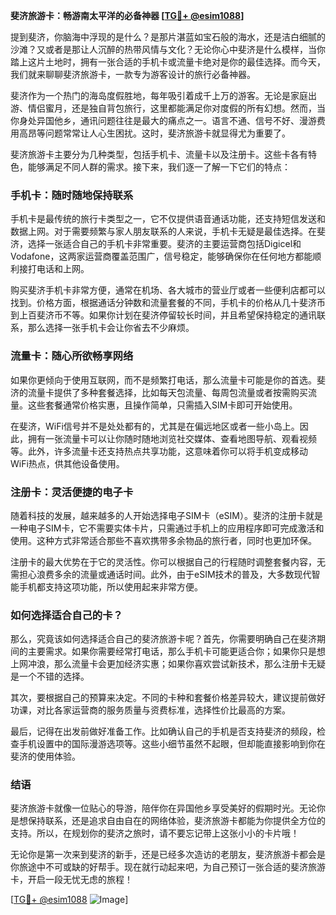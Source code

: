 **斐济旅游卡：畅游南太平洋的必备神器 [[TG💪+ @esim1088](https://t.me/s/esim1088)]**

提到斐济，你脑海中浮现的是什么？是那片湛蓝如宝石般的海水，还是洁白细腻的沙滩？又或者是那让人沉醉的热带风情与文化？无论你心中斐济是什么模样，当你踏上这片土地时，拥有一张合适的手机卡或流量卡绝对是你的最佳选择。而今天，我们就来聊聊斐济旅游卡，一款专为游客设计的旅行必备神器。

斐济作为一个热门的海岛度假胜地，每年吸引着成千上万的游客。无论是家庭出游、情侣蜜月，还是独自背包旅行，这里都能满足你对度假的所有幻想。然而，当你身处异国他乡，通讯问题往往是最大的痛点之一。语言不通、信号不好、漫游费用高昂等问题常常让人心生困扰。这时，斐济旅游卡就显得尤为重要了。

斐济旅游卡主要分为几种类型，包括手机卡、流量卡以及注册卡。这些卡各有特色，能够满足不同人群的需求。接下来，我们逐一了解一下它们的特点：

### **手机卡：随时随地保持联系**

手机卡是最传统的旅行卡类型之一，它不仅提供语音通话功能，还支持短信发送和数据上网。对于需要频繁与家人朋友联系的人来说，手机卡无疑是最佳选择。在斐济，选择一张适合自己的手机卡非常重要。斐济的主要运营商包括Digicel和Vodafone，这两家运营商覆盖范围广，信号稳定，能够确保你在任何地方都能顺利接打电话和上网。

购买斐济手机卡非常方便，通常在机场、各大城市的营业厅或者一些便利店都可以找到。价格方面，根据通话分钟数和流量套餐的不同，手机卡的价格从几十斐济币到上百斐济币不等。如果你计划在斐济停留较长时间，并且希望保持稳定的通讯联系，那么选择一张手机卡会让你省去不少麻烦。

### **流量卡：随心所欲畅享网络**

如果你更倾向于使用互联网，而不是频繁打电话，那么流量卡可能是你的首选。斐济的流量卡提供了多种套餐选择，比如每天包流量、每周包流量或者按需购买流量。这些套餐通常价格实惠，且操作简单，只需插入SIM卡即可开始使用。

在斐济，WiFi信号并不是处处都有的，尤其是在偏远地区或者一些小岛上。因此，拥有一张流量卡可以让你随时随地浏览社交媒体、查看地图导航、观看视频等。此外，许多流量卡还支持热点共享功能，这意味着你可以将手机变成移动WiFi热点，供其他设备使用。

### **注册卡：灵活便捷的电子卡**

随着科技的发展，越来越多的人开始选择电子SIM卡（eSIM）。斐济的注册卡就是一种电子SIM卡，它不需要实体卡片，只需通过手机上的应用程序即可完成激活和使用。这种方式非常适合那些不喜欢携带多余物品的旅行者，同时也更加环保。

注册卡的最大优势在于它的灵活性。你可以根据自己的行程随时调整套餐内容，无需担心浪费多余的流量或通话时间。此外，由于eSIM技术的普及，大多数现代智能手机都支持这项功能，所以使用起来非常方便。

### **如何选择适合自己的卡？**

那么，究竟该如何选择适合自己的斐济旅游卡呢？首先，你需要明确自己在斐济期间的主要需求。如果你需要经常打电话，那么手机卡可能更适合你；如果你只是想上网冲浪，那么流量卡会更加经济实惠；如果你喜欢尝试新技术，那么注册卡无疑是一个不错的选择。

其次，要根据自己的预算来决定。不同的卡种和套餐价格差异较大，建议提前做好功课，对比各家运营商的服务质量与资费标准，选择性价比最高的方案。

最后，记得在出发前做好准备工作。比如确认自己的手机是否支持斐济的频段，检查手机设置中的国际漫游选项等。这些小细节虽然不起眼，但却能直接影响到你在斐济的使用体验。

### **结语**

斐济旅游卡就像一位贴心的导游，陪伴你在异国他乡享受美好的假期时光。无论你是想保持联系，还是追求自由自在的网络体验，斐济旅游卡都能为你提供全方位的支持。所以，在规划你的斐济之旅时，请不要忘记带上这张小小的卡片哦！

无论你是第一次来到斐济的新手，还是已经多次造访的老朋友，斐济旅游卡都会是你旅途中不可或缺的好帮手。现在就行动起来吧，为自己预订一张合适的斐济旅游卡，开启一段无忧无虑的旅程！

[[TG💪+ @esim1088](https://t.me/s/esim1088) ![Image](https://i.postimg.cc/4NQfJmqS/Snipaste-2025-05-13-00-14-12.png)]